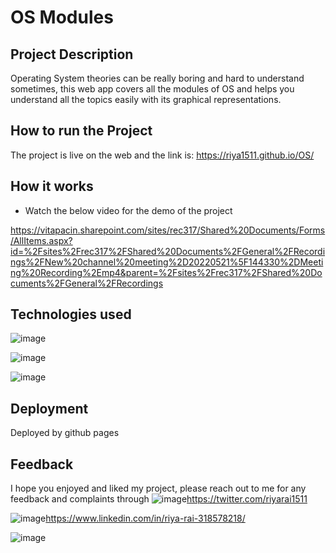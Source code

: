 # OS Modules



## Project Description

Operating System theories can be really boring and hard to understand sometimes, this web app covers all the modules of OS and helps you understand all the topics easily with its graphical
representations.

## How to run the Project

The project is live on the web and the link is:
https://riya1511.github.io/OS/

## How it works

* Watch the below video for the demo of the project

https://vitapacin.sharepoint.com/sites/rec317/Shared%20Documents/Forms/AllItems.aspx?id=%2Fsites%2Frec317%2FShared%20Documents%2FGeneral%2FRecordings%2FNew%20channel%20meeting%2D20220521%5F144330%2DMeeting%20Recording%2Emp4&parent=%2Fsites%2Frec317%2FShared%20Documents%2FGeneral%2FRecordings


## Technologies used

![image](https://img.shields.io/badge/HTML5-E34F26?style=for-the-badge&logo=html5&logoColor=white)

![image](https://img.shields.io/badge/CSS3-1572B6?style=for-the-badge&logo=css3&logoColor=white)

![image](https://img.shields.io/badge/JavaScript-323330?style=for-the-badge&logo=javascript&logoColor=F7DF1E)


## Deployment

Deployed by github pages


## Feedback

I hope you enjoyed and liked my project, please reach out to me for any feedback and complaints through
![image](https://img.shields.io/badge/Twitter-1DA1F2?style=for-the-badge&logo=twitter&logoColor=white)https://twitter.com/riyarai1511

![image](https://img.shields.io/badge/LinkedIn-0077B5?style=for-the-badge&logo=linkedin&logoColor=white)https://www.linkedin.com/in/riya-rai-318578218/

![image](http://ForTheBadge.com/images/badges/built-with-love.svg)
